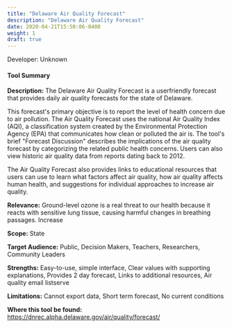 ```yaml
---
title: "Delaware Air Quality Forecast"
description: "Delaware Air Quality Forecast"
date: 2020-04-21T15:50:06-0400
weight: 1
draft: true
---
```

Developer: Unknown

#### Tool Summary
**Description:** The Delaware Air Quality Forecast is a userfriendly forecast that provides daily air quality forecasts for the state of Delaware.

This forecast's primary objective is to report the level of health concern due to air pollution. The Air Quality Forecast uses the national Air Quality Index (AQI), a classification system created by the Environmental Protection Agency (EPA) that communicates how clean or polluted the air is. The tool's brief "Forecast Discussion" describes the implications of the air quality forecast by categorizing the related public health concerns.  Users can also view historic air quality data from reports dating back to 2012. 

The Air Quality Forecast also provides links to educational resources that users can use to learn what factors affect air quality, how air quality affects human health, and suggestions for individual approaches to increase air quality.

**Relevance:** Ground-level ozone is a real threat to our health because it reacts with sensitive lung tissue, causing harmful changes in breathing passages. Increase

**Scope:** State

**Target Audience:** Public, Decision Makers, Teachers, Researchers, Community Leaders

**Strengths:** Easy-to-use, simple interface, Clear values with supporting explanations, Provides 2 day forecast, Links to additional resources, Air quality email listserve

**Limitations:** Cannot export data, Short term forecast, No current conditions

**Where this tool be found:** https://dnrec.alpha.delaware.gov/air/quality/forecast/
